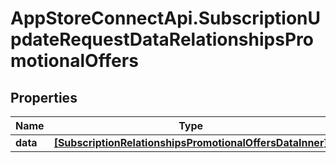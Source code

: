 # AppStoreConnectApi.SubscriptionUpdateRequestDataRelationshipsPromotionalOffers

## Properties

Name | Type | Description | Notes
------------ | ------------- | ------------- | -------------
**data** | [**[SubscriptionRelationshipsPromotionalOffersDataInner]**](SubscriptionRelationshipsPromotionalOffersDataInner.md) |  | [optional] 


